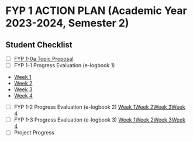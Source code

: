 # FYP 1 ACTION PLAN (Academic Year 2023-2024, Semester 2)

## Student Checklist

- [ ] [FYP 1-0a Topic Proposal](https://docs.google.com/document/d/1vefJ0vwEF74DSQTE-DMZpXptfNmTL8Zp1gOh6bozLPE/edit)
- [ ] FYP 1-1 Progress Evaluation (e-logbook 1)
- [Week 1]()
- [Week 2]()
- [Week 3]()
- [Week 4]()
- [ ] FYP 1-2 Progress Evaluation (e-logbook 2)
      [Week 1]()[Week 2]()[Week 3]()[Week 4]()
- [ ] FYP 1-3 Progress Evaluation (e-logbook 3)
      [Week 1]()[Week 2]()[Week 3]()[Week 4]()
- [ ] Project Progress
